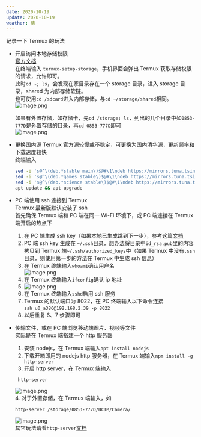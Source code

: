 ```yaml
---
date: 2020-10-19
update: 2020-10-19
weather: 晴
---
```


记录一下 Termux 的玩法

- 开启访问本地存储权限  
  [官方文档](https://wiki.termux.com/wiki/Termux-setup-storage)  
   在终端输入 `termux-setup-storage`，手机界面会弹出 Termux 获取存储权限的请求，允许即可。  
   此时`cd ~; ls`，会发现在家目录存在一个 storage 目录，进入 storage 目录，shared 为内部存储软链。  
   也可使用`cd /sdcard`进入内部存储，与`cd ~/storage/shared`相同。  
   ![image.png](https://upload-images.jianshu.io/upload_images/864719-0f38b7a8948948c3.png?imageMogr2/auto-orient/strip%7CimageView2/2/w/1240)

  如果有外置存储，如存储卡，先`cd /storage; ls`，列出的几个目录中如`0853-777D`是外置存储的目录，再`cd 0853-777D`即可  
   ![image.png](https://upload-images.jianshu.io/upload_images/864719-7925eb5319088963.png?imageMogr2/auto-orient/strip%7CimageView2/2/w/1240)

- 更换国内源
  Termux 官方源较慢或不稳定，可更换为国内[清华源](https://mirrors.tuna.tsinghua.edu.cn/help/termux/)，更新频率和下载速度较快  
   终端输入

  ```bash
  sed -i 's@^\(deb.*stable main\)$@#\1\ndeb https://mirrors.tuna.tsinghua.edu.cn/termux/termux-packages-24 stable main@' $PREFIX/etc/apt/sources.list
  sed -i 's@^\(deb.*games stable\)$@#\1\ndeb https://mirrors.tuna.tsinghua.edu.cn/termux/game-packages-24 games stable@' $PREFIX/etc/apt/sources.list.d/game.list
  sed -i 's@^\(deb.*science stable\)$@#\1\ndeb https://mirrors.tuna.tsinghua.edu.cn/termux/science-packages-24 science stable@' $PREFIX/etc/apt/sources.list.d/science.list
  apt update && apt upgrade
  ```

- PC 端使用 ssh 连接到 Termux  
  Termux 最新版默认安装了 ssh  
  首先确保 Termux 端和 PC 端在同一 Wi-Fi 环境下，或 PC 端连接在 Termux 端开启的热点下

  1. 在 PC 端生成 ssh key（如果本地已生成跳到下一步），参考这篇[文档](https://docs.github.com/cn/free-pro-team@latest/github/authenticating-to-github/generating-a-new-ssh-key-and-adding-it-to-the-ssh-agent)
  2. PC 端 ssh key 生成在 `~/.ssh`目录，想办法将目录中`id_rsa.pub`里的内容拷贝到 Termux 端`~/.ssh/authorized_keys`中（如果 Termux 中没有`.ssh`目录，则使用第一步的方法在 Termux 中生成 ssh 信息）
  3. 在 Termux 终端输入`whoami`确认用户名  
     ![image.png](https://upload-images.jianshu.io/upload_images/864719-735e1e34555c474a.png?imageMogr2/auto-orient/strip%7CimageView2/2/w/1240)
  4. 在 Termux 终端输入`ifconfig`确认 ip 地址
  5. ![image.png](https://upload-images.jianshu.io/upload_images/864719-446abf93e2e14ca9.png?imageMogr2/auto-orient/strip%7CimageView2/2/w/1240)
  6. 在 Termux 终端输入`sshd`启用 ssh 服务
  7. Termux 的默认端口为 8022，在 PC 终端输入以下命令连接  
     `ssh u0_a386@192.168.2.39 -p 8022`
  8. 以后重复 6、7 步骤即可

- 传输文件，或在 PC 端浏览移动端图片、视频等文件  
  实际是在 Termux 端搭建一个 http 服务器
  1. 安装 nodejs，在 Termux 端输入`apt install nodejs`
  2. 下载开箱即用的 nodejs http 服务器，在 Termux 端输入`npm install -g http-server`
  3. 开启 http server，在 Termux 端输入
  ```
   http-server
  ```
  ![image.png](https://upload-images.jianshu.io/upload_images/864719-3c619cbb5c2af4d5.png?imageMogr2/auto-orient/strip%7CimageView2/2/w/1240)  
  4. 对于外置存储，在 Termux 端输入，如
  ```
  http-server /storage/0853-777D/DCIM/Camera/
  ```
  ![image.png](https://upload-images.jianshu.io/upload_images/864719-1539f5b9d1686dad.png?imageMogr2/auto-orient/strip%7CimageView2/2/w/1240)  
  其它玩法请看`http-server`[文档](https://github.com/http-party/http-server#readme)
